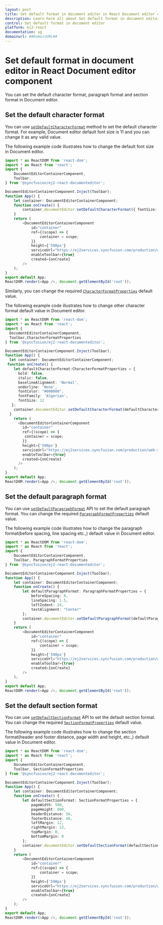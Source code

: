 ```yaml
---
layout: post
title: Set default format in document editor in React Document editor component | Syncfusion
description: Learn here all about Set default format in document editor in Syncfusion React Document editor component of Syncfusion Essential JS 2 and more.
control: Set default format in document editor 
platform: ej2-react
documentation: ug
domainurl: ##DomainURL##
---
```


# Set default format in document editor in React Document editor component

You can set the default character format, paragraph format and section format in Document editor.

## Set the default character format

You can use [`setDefaultCharacterFormat`](https://ej2.syncfusion.com/react/documentation/api/document-editor/#setdefaultcharacterformat) method to set the default character format. For example, Document editor default font size is 11 and you can change it as any valid value.

The following example code illustrates how to change the default font size in Document editor.

```ts
import * as ReactDOM from 'react-dom';
import * as React from 'react';
import {
    DocumentEditorContainerComponent,
    Toolbar,
} from '@syncfusion/ej2-react-documenteditor';

DocumentEditorContainerComponent.Inject(Toolbar);
function App() {
    let container: DocumentEditorContainerComponent;
    function onCreate() {
        container.documentEditor.setDefaultCharacterFormat({ fontSize: 20 });
    }
    return (
        <DocumentEditorContainerComponent
            id="container"
            ref={(scope) => {
                container = scope;
            }}
            height={'590px'}
            serviceUrl="https://ej2services.syncfusion.com/production/web-services/api/documenteditor/"
            enableToolbar={true}
            created={onCreate}
        />
    );
}
export default App;
ReactDOM.render(<App />, document.getElementById('root'));

```

Similarly, you can change the required [`CharacterFormatProperties`](https://ej2.syncfusion.com/react/documentation/api/document-editor/characterFormatProperties) default value.

The following example code illustrates how to change other character format default value in Document editor.

```ts
import * as ReactDOM from 'react-dom';
import * as React from 'react';
import {
  DocumentEditorContainerComponent,
  Toolbar,CharacterFormatProperties
} from '@syncfusion/ej2-react-documenteditor';

DocumentEditorContainerComponent.Inject(Toolbar);
function App() {
  let container: DocumentEditorContainerComponent;
 function onCreate() {
    let defaultCharacterFormat:CharacterFormatProperties = {
      bold: false,
      italic: false,
      baselineAlignment: 'Normal',
      underline: 'None',
      fontColor: "#000000",
      fontFamily: 'Algerian',
      fontSize: 12
   };
    container.documentEditor.setDefaultCharacterFormat(defaultCharacterFormat);
  }
    return (
      <DocumentEditorContainerComponent
        id="container"
        ref={(scope) => {
         container = scope;
        }}
        height={'590px'}
        serviceUrl="https://ej2services.syncfusion.com/production/web-services/api/documenteditor/"
        enableToolbar={true}
        created={onCreate}
      />
    );
}
export default App;
ReactDOM.render(<App />, document.getElementById('root'));

```

## Set the default paragraph format

You can use [`setDefaultParagraphFormat`](https://ej2.syncfusion.com/react/documentation/api/document-editor/#setdefaultparagraphformat) API to set the default paragraph format. You can change the required [`ParagraphFormatProperties`](https://ej2.syncfusion.com/react/documentation/api/document-editor/paragraphFormatProperties) default value.

The following example code illustrates how to change the paragraph format(before spacing, line spacing etc.,) default value in Document editor.

```ts
import * as ReactDOM from 'react-dom';
import * as React from 'react';
import {
    DocumentEditorContainerComponent,
    Toolbar, ParagraphFormatProperties
} from '@syncfusion/ej2-react-documenteditor';

DocumentEditorContainerComponent.Inject(Toolbar);
function App() {
    let container: DocumentEditorContainerComponent;
    function onCreate() {
        let defaultParagraphFormat: ParagraphFormatProperties = {
            beforeSpacing: 8,
            lineSpacing: 1.5,
            leftIndent: 24,
            textAlignment: "Center"
        };
        container.documentEditor.setDefaultParagraphFormat(defaultParagraphFormat);
    }
    return (
        <DocumentEditorContainerComponent
            id="container"
            ref={(scope) => {
                container = scope;
            }}
            height={'590px'}
            serviceUrl="https://ej2services.syncfusion.com/production/web-services/api/documenteditor/"
            enableToolbar={true}
            created={onCreate}
        />
    );
}
export default App;
ReactDOM.render(<App />, document.getElementById('root'));

```

## Set the default section format

You can use [`setDefaultSectionFormat`](https://ej2.syncfusion.com/react/documentation/api/document-editor/#setdefaultsectionformat) API to set the default section format. You can change the required [`SectionFormatProperties`](https://ej2.syncfusion.com/react/documentation/api/document-editor/sectionFormatProperties) default value.

The following example code illustrates how to change the section format(header and footer distance, page width and height, etc.,) default value in Document editor.

```ts
import * as ReactDOM from 'react-dom';
import * as React from 'react';
import {
    DocumentEditorContainerComponent,
    Toolbar, SectionFormatProperties
} from '@syncfusion/ej2-react-documenteditor';

DocumentEditorContainerComponent.Inject(Toolbar);
function App() {
    let container: DocumentEditorContainerComponent;
    function onCreate() {
        let defaultSectionFormat: SectionFormatProperties = {
            pageWidth: 500,
            pageHeight: 800,
            headerDistance: 56,
            footerDistance: 48,
            leftMargin: 12,
            rightMargin: 12,
            topMargin: 0,
            bottomMargin: 0
        };
        container.documentEditor.setDefaultSectionFormat(defaultSectionFormat);
    }
    return (
        <DocumentEditorContainerComponent
            id="container"
            ref={(scope) => {
                container = scope;
            }}
            height={'590px'}
            serviceUrl="https://ej2services.syncfusion.com/production/web-services/api/documenteditor/"
            enableToolbar={true}
            created={onCreate}
        />
    );
}
export default App;
ReactDOM.render(<App />, document.getElementById('root'));

```
